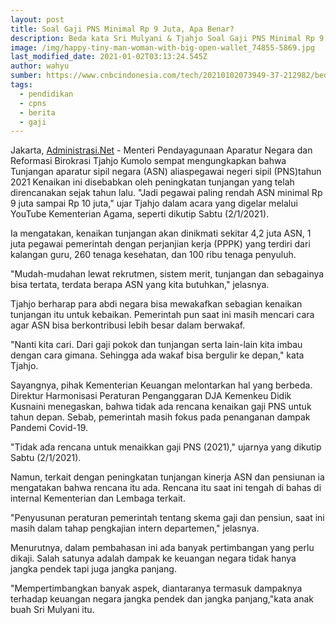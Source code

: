 ```yaml
---
layout: post
title: Soal Gaji PNS Minimal Rp 9 Juta, Apa Benar?
description: Beda kata Sri Mulyani & Tjahjo Soal Gaji PNS Minimal Rp 9 Juta
image: /img/happy-tiny-man-woman-with-big-open-wallet_74855-5869.jpg
last_modified_date: 2021-01-02T03:13:24.545Z
author: wahyu
sumber: https://www.cnbcindonesia.com/tech/20210102073949-37-212982/beda-sri-mulyani-tjahjo-soal-gaji-pns-minimal-rp-9-juta
tags:
  - pendidikan
  - cpns
  - berita
  - gaji
---
```

Jakarta, [Administrasi.Net](https://administrasi.net "Administrasi.Net") - Menteri Pendayagunaan Aparatur Negara dan Reformasi Birokrasi Tjahjo Kumolo sempat mengungkapkan bahwa Tunjangan aparatur sipil negara (ASN) aliaspegawai negeri sipil (PNS)tahun 2021 
Kenaikan ini disebabkan oleh peningkatan tunjangan yang telah direncanakan sejak tahun lalu. "Jadi pegawai paling rendah ASN minimal Rp 9 juta sampai Rp 10 juta," ujar Tjahjo dalam acara yang digelar melalui YouTube Kementerian Agama, seperti dikutip Sabtu (2/1/2021).

Ia mengatakan, kenaikan tunjangan akan dinikmati sekitar 4,2 juta ASN, 1 juta pegawai pemerintah dengan perjanjian kerja (PPPK) yang terdiri dari kalangan guru, 260 tenaga kesehatan, dan 100 ribu tenaga penyuluh.

"Mudah-mudahan lewat rekrutmen, sistem merit, tunjangan dan sebagainya bisa tertata, terdata berapa ASN yang kita butuhkan," jelasnya.

Tjahjo berharap para abdi negara bisa mewakafkan sebagian kenaikan tunjangan itu untuk kebaikan. Pemerintah pun saat ini masih mencari cara agar ASN bisa berkontribusi lebih besar dalam berwakaf.

"Nanti kita cari. Dari gaji pokok dan tunjangan serta lain-lain kita imbau dengan cara gimana. Sehingga ada wakaf bisa bergulir ke depan," kata Tjahjo.

Sayangnya, pihak Kementerian Keuangan melontarkan hal yang berbeda. Direktur Harmonisasi Peraturan Penganggaran DJA Kemenkeu Didik Kusnaini menegaskan, bahwa tidak ada rencana kenaikan gaji PNS untuk tahun depan. Sebab, pemerintah masih fokus pada penanganan dampak Pandemi Covid-19.

"Tidak ada rencana untuk menaikkan gaji PNS (2021)," ujarnya yang dikutip Sabtu (2/1/2021).

Namun, terkait dengan peningkatan tunjangan kinerja ASN dan pensiunan ia mengatakan bahwa rencana itu ada. Rencana itu saat ini tengah di bahas di internal Kementerian dan Lembaga terkait.

"Penyusunan peraturan pemerintah tentang skema gaji dan pensiun, saat ini masih dalam tahap pengkajian intern departemen," jelasnya.

Menurutnya, dalam pembahasan ini ada banyak pertimbangan yang perlu dikaji. Salah satunya adalah dampak ke keuangan negara tidak hanya jangka pendek tapi juga jangka panjang.

"Mempertimbangkan banyak aspek, diantaranya termasuk dampaknya terhadap keuangan negara jangka pendek dan jangka panjang,"kata anak buah Sri Mulyani itu.

